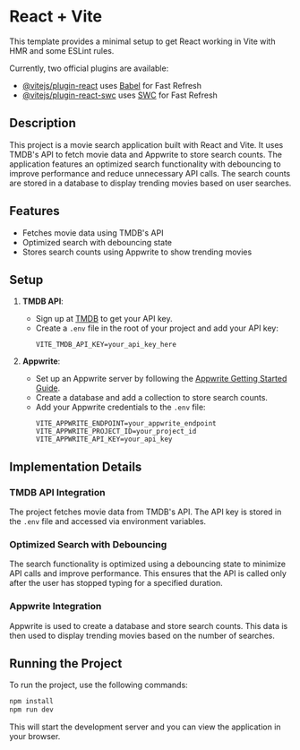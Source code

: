 # React + Vite

This template provides a minimal setup to get React working in Vite with HMR and some ESLint rules.

Currently, two official plugins are available:

- [@vitejs/plugin-react](https://github.com/vitejs/vite-plugin-react/blob/main/packages/plugin-react/README.md) uses [Babel](https://babeljs.io/) for Fast Refresh
- [@vitejs/plugin-react-swc](https://github.com/vitejs/vite-plugin-react-swc) uses [SWC](https://swc.rs/) for Fast Refresh

## Description

This project is a movie search application built with React and Vite. It uses TMDB's API to fetch movie data and Appwrite to store search counts. The application features an optimized search functionality with debouncing to improve performance and reduce unnecessary API calls. The search counts are stored in a database to display trending movies based on user searches.

## Features

- Fetches movie data using TMDB's API
- Optimized search with debouncing state
- Stores search counts using Appwrite to show trending movies

## Setup

1. **TMDB API**: 
   - Sign up at [TMDB](https://www.themoviedb.org/) to get your API key.
   - Create a `.env` file in the root of your project and add your API key:
     ```
     VITE_TMDB_API_KEY=your_api_key_here
     ```

2. **Appwrite**:
   - Set up an Appwrite server by following the [Appwrite Getting Started Guide](https://appwrite.io/docs/getting-started-for-self-hosting).
   - Create a database and add a collection to store search counts.
   - Add your Appwrite credentials to the `.env` file:
     ```
     VITE_APPWRITE_ENDPOINT=your_appwrite_endpoint
     VITE_APPWRITE_PROJECT_ID=your_project_id
     VITE_APPWRITE_API_KEY=your_api_key
     ```

## Implementation Details

### TMDB API Integration

The project fetches movie data from TMDB's API. The API key is stored in the `.env` file and accessed via environment variables.

### Optimized Search with Debouncing

The search functionality is optimized using a debouncing state to minimize API calls and improve performance. This ensures that the API is called only after the user has stopped typing for a specified duration.

### Appwrite Integration

Appwrite is used to create a database and store search counts. This data is then used to display trending movies based on the number of searches.

## Running the Project

To run the project, use the following commands:

```bash
npm install
npm run dev
```

This will start the development server and you can view the application in your browser.
